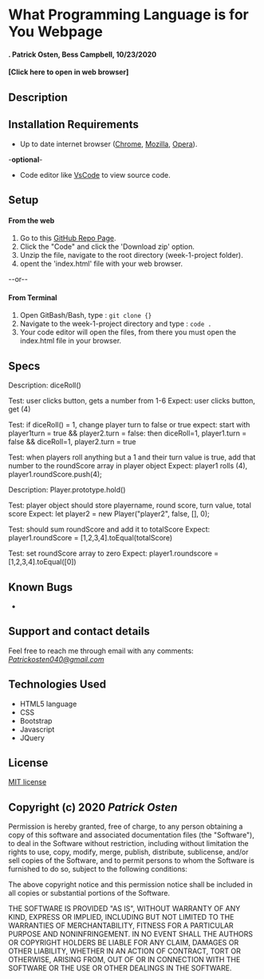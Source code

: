 # What Programming Language is for You Webpage

#### **. Patrick Osten, Bess Campbell, 10/23/2020**

**[Click here to open in web browser]**

## Description



## Installation Requirements

- Up to date internet browser ([Chrome](https://www.google.com/chrome/?brand=CHBD&gclid=Cj0KCQjw28T8BRDbARIsAEOMBcy9jwgkNels1LOSIWTx4sDazLfEgC6PylTug62KqyWPeA0EMyr3254aAjTTEALw_wcB&gclsrc=aw.ds), [Mozilla](https://www.mozilla.org/en-US/firefox/), [Opera](https://www.opera.com/)).
 
 
 -**optional**- 
- Code editor like [VsCode](https://code.visualstudio.com/download) to view source code.

## Setup

#### From the web
1. Go to this [GitHub Repo Page]().
2. Click the "Code" and click the 'Download zip' option.
3. Unzip the file, navigate to the root directory (week-1-project folder).
4. opent the 'index.html' file with your web browser.

--or--

#### From Terminal

1. Open GitBash/Bash, type 
: `git clone {}`
2. Navigate to the week-1-project directory and type
: `code .`
3. Your code editor will open the files, from there you must open the index.html file in your browser.

## Specs

Description: diceRoll()

Test: user clicks button, gets a number from 1-6
Expect: user clicks button, get (4)

Test: if diceRoll() = 1, change player turn to false or true
expect: start with player1turn = true && player2.turn = false: then diceRoll=1, player1.turn = false && diceRoll=1, player2.turn = true

Test: when players roll anything but a 1 and their turn value is true, add that number to the roundScore array in player object
Expect: player1 rolls (4), player1.roundScore.push(4);

Description: Player.prototype.hold()

Test: player object should store playername, round score, turn value, total score
Expect:  let player2 = new Player("player2", false, [], 0);

Test: should sum roundScore and add it to totalScore
Expect: player1.roundScore = [1,2,3,4].toEqual(totalScore)

Test: set roundScore array to zero
Expect: player1.roundscore = [1,2,3,4].toEqual([0])

## Known Bugs
* 

## Support and contact details

Feel free to reach me through email with any comments:
*Patrickosten040@gmail.com*

## Technologies Used

- HTML5 language  
- CSS 
- Bootstrap
- Javascript
- JQuery

## License

[MIT license](https://opensource.org/licenses/MIT)

## Copyright (c) 2020 **_Patrick Osten_**

Permission is hereby granted, free of charge, to any person obtaining a copy of this software and associated documentation files (the "Software"), to deal in the Software without restriction, including without limitation the rights to use, copy, modify, merge, publish, distribute, sublicense, and/or sell copies of the Software, and to permit persons to whom the Software is furnished to do so, subject to the following conditions:

The above copyright notice and this permission notice shall be included in all copies or substantial portions of the Software.

THE SOFTWARE IS PROVIDED "AS IS", WITHOUT WARRANTY OF ANY KIND, EXPRESS OR IMPLIED, INCLUDING BUT NOT LIMITED TO THE WARRANTIES OF MERCHANTABILITY, FITNESS FOR A PARTICULAR PURPOSE AND NONINFRINGEMENT. IN NO EVENT SHALL THE AUTHORS OR COPYRIGHT HOLDERS BE LIABLE FOR ANY CLAIM, DAMAGES OR OTHER LIABILITY, WHETHER IN AN ACTION OF CONTRACT, TORT OR OTHERWISE, ARISING FROM, OUT OF OR IN CONNECTION WITH THE SOFTWARE OR THE USE OR OTHER DEALINGS IN THE SOFTWARE.